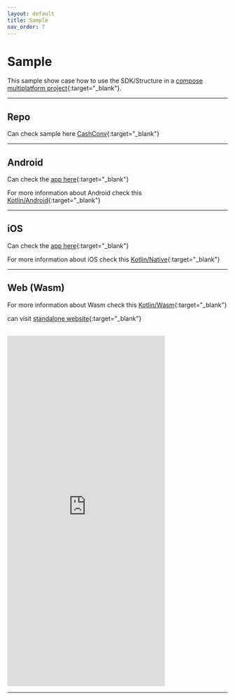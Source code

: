 ```yaml
---
layout: default
title: Sample
nav_order: 7
---
```


# Sample

This sample show case how to use the SDK/Structure in a [compose multiplatform project](https://www.jetbrains.com/lp/compose-multiplatform/){:target="_blank"}.

---

## Repo

Can check sample here [CashConv](https://github.com/telereso/CashConv){:target="_blank"}

---

## Android

Can check the [app here](https://appetize.io/app/4dgz4qrgovqe6zdbu7icfzlpee?device=pixel7&osVersion=13.0){:target="_blank"}

For more information about Android check this [Kotlin/Android](https://kotlinlang.org/docs/android-overview.html){:target="_blank"}

---

## iOS

Can check the [app here](https://appetize.io/app/fu5vwwwqstoukzvcddyeycsbka?device=iphone14pro&osVersion=16.2){:target="_blank"} 

For more information about iOS check this [Kotlin/Native](https://kotlinlang.org/docs/native-overview.html){:target="_blank"}

---

## Web (Wasm)

For more information about Wasm check this [Kotlin/Wasm](https://kotlinlang.org/docs/wasm-overview.html){:target="_blank"}

can visit [standalone website](https://cashconv.telereso.io/){:target="_blank"}

<br>
<div>
<iframe
  src="https://cashconv.telereso.io/"
  width="360px" 
  height="800px" 
  frameborder="0" 
  scrolling="no"></iframe>
</div>

---